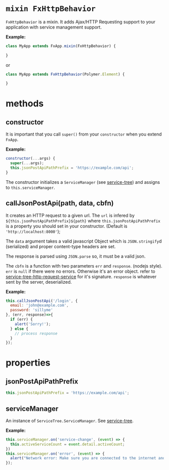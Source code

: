 
# `mixin FxHttpBehavior`
`FxHttpBehavior` is a mixin. It adds Ajax/HTTP Requesting support to your application with service management support.

**Example:** 

```js
class MyApp extends FxApp.mixin(FxHttpBehavior) {
  
}
```

or 

```js
class MyApp extends FxHttpBehavior(Polymer.Element) {
  
}
```

# methods

## constructor
It is important that you call `super()` from your `constructor` when you extend `FxApp`.

**Example:**
```js
constructor(...args) {
  super(...args);
  this.jsonPostApiPathPrefix = 'https://example.com/api';
}
```

The constructor initializes a `ServiceManager` (see [service-tree](https://github.com/iShafayet/service-tree)) and assigns to `this.serviceManager`.

## callJsonPostApi(path, data, cbfn)
It creates an HTTP request to a given url. The `url` is infered by `${this.jsonPostApiPathPrefix}${path}` where `this.jsonPostApiPathPrefix` is a property you should set in your constructor. (Default is `'http://localhost:8000'`);

The `data` argument takes a valid javascript Object which is `JSON.stringify`d (serialized) and proper content-type headers are set.

The response is parsed using `JSON.parse` so, it must be a valid json.

The `cbfn` is a function with two parameters `err` and `response`. (nodejs style). `err` is `null` if there were no errors. Otherwise it's an error object. refer to [service-tree-http-request-service](https://github.com/iShafayet/service-tree-http-request-service) for it's signature. `response` is whatever sent by the server, deserialized.

**Example:** 

```js
this.callJsonPostApi('/login', {
  email: 'john@example.com',
  password: 'sillyme'
}, (err, response)=>{
  if (err) {
    alert('Sorry!');
  } else {
    // process response
  }
});
```

# properties

## jsonPostApiPathPrefix

```js
this.jsonPostApiPathPrefix = 'https://example.com/api';
```

## serviceManager
An instance of `ServiceTree.ServiceManager`. See [service-tree](https://github.com/iShafayet/service-tree). 

**Example:**

```js
this.serviceManager.on('service-change', (event) => {
  this.activeServiceCount = event.detail.activeCount;
})
this.serviceManager.on('error', (event) => {
  alert("Network error: Make sure you are connected to the internet and try again");
});
```



